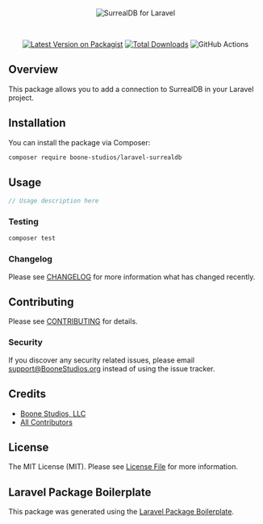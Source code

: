 <br>

<p align="center">
    <picture>
        <source media="(prefers-color-scheme: dark)" srcset="https://raw.githubusercontent.com/boone-studios/laravel-surrealdb/main/assets/logo-light.svg">
        <img alt="SurrealDB for Laravel" src="https://raw.githubusercontent.com/boone-studios/laravel-surrealdb/main/assets/logo-dark.svg">
    </picture>
</p>

<br>

<p align="center">
    <a href="https://packagist.org/packages/boone-studios/laravel-surrealdb"><img src="https://img.shields.io/packagist/v/boone-studios/laravel-surrealdb.svg?style=flat-square" alt="Latest Version on Packagist"></a>
    <a href="https://packagist.org/packages/boone-studios/laravel-surrealdb"><img src="https://img.shields.io/packagist/dt/boone-studios/laravel-surrealdb" alt="Total Downloads"></a>
    <img src="https://github.com/boone-studios/laravel-surrealdb/actions/workflows/main.yml/badge.svg" alt="GitHub Actions">
</p>

## Overview

This package allows you to add a connection to SurrealDB in your Laravel project.

## Installation

You can install the package via Composer:

```bash
composer require boone-studios/laravel-surrealdb
```

## Usage

```php
// Usage description here
```

### Testing

```bash
composer test
```

### Changelog

Please see [CHANGELOG](CHANGELOG.md) for more information what has changed recently.

## Contributing

Please see [CONTRIBUTING](CONTRIBUTING.md) for details.

### Security

If you discover any security related issues, please email support@BooneStudios.org instead of using the issue tracker.

## Credits

- [Boone Studios, LLC](https://github.com/BooneStudios)
- [All Contributors](../../contributors)

## License

The MIT License (MIT). Please see [License File](LICENSE.md) for more information.

## Laravel Package Boilerplate

This package was generated using the [Laravel Package Boilerplate](https://laravelpackageboilerplate.com).
